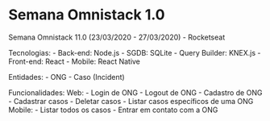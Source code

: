 # Semana Omnistack 1.0
 Semana Omnistack 11.0 (23/03/2020 - 27/03/2020) - Rocketseat

 Tecnologias:
    - Back-end: Node.js
    - SGDB: SQLite
    - Query Builder: KNEX.js
    - Front-end: React
    - Mobile: React Native

 Entidades:
    - ONG
    - Caso (Incident)

 Funcionalidades:
    Web:
        - Login de ONG
        - Logout de ONG
        - Cadastro de ONG
        - Cadastrar casos
        - Deletar casos
        - Listar casos específicos de uma ONG
    Mobile:
        - Listar todos os casos
        - Entrar em contato com a ONG